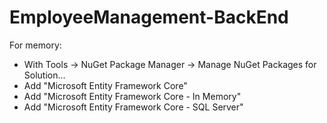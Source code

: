 # EmployeeManagement-BackEnd

For memory:

- With Tools -> NuGet Package Manager -> Manage NuGet Packages for Solution...
- Add "Microsoft Entity Framework Core"
- Add "Microsoft Entity Framework Core - In Memory"
- Add "Microsoft Entity Framework Core - SQL Server"
